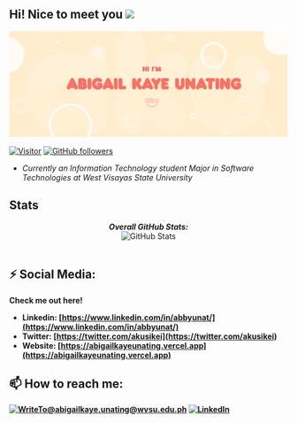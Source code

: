 <h2>Hi! Nice to meet you <img src="https://raw.githubusercontent.com/MartinHeinz/MartinHeinz/master/wave.gif" width="30px">
</h2>

<img src="banner.png">

[![Visitor](https://visitor-badge.laobi.icu/badge?page_id=keiruu.keiruu)](https://github.com/keiruu) [![GitHub followers](https://img.shields.io/github/followers/keiruu.svg?style=social&label=Follow)](https://github.com/keiruu?tab=followers)

- <i>Currently an Information Technology student Major in Software Technologies at West Visayas State University</i> 


<h2>Stats</h2>

<div>
  
  <p align="center">
  <b><em>Overall GitHub Stats:</em></b> <br/>
    <img src="https://github-readme-streak-stats.herokuapp.com/?user=keiruu" alt="GitHub Stats" /> <br/><br/>
  <b>
</div>

<h2>⚡ Social Media:</h2>

Check me out here!
 
- Linkedin: [https://www.linkedin.com/in/abbyunat/](https://www.linkedin.com/in/abbyunat/)
- Twitter: [https://twitter.com/akusikei](https://twitter.com/akusikei)
- Website: [https://abigailkayeunating.vercel.app](https://abigailkayeunating.vercel.app)

<h2>📫 How to reach me:</h2>

<a href="mailto:WriteToabigailkaye.unating@wvsu.edu.ph">![WriteTo@abigailkaye.unating@wvsu.edu.ph](https://img.shields.io/badge/Gmail-D14836?style=for-the-badge&logo=gmail&logoColor=white)</a> <a href="https://www.linkedin.com/in/abbyunat/">![LinkedIn](https://img.shields.io/badge/LinkedIn-0077B5?style=for-the-badge&logo=linkedin&logoColor=white)</a>
